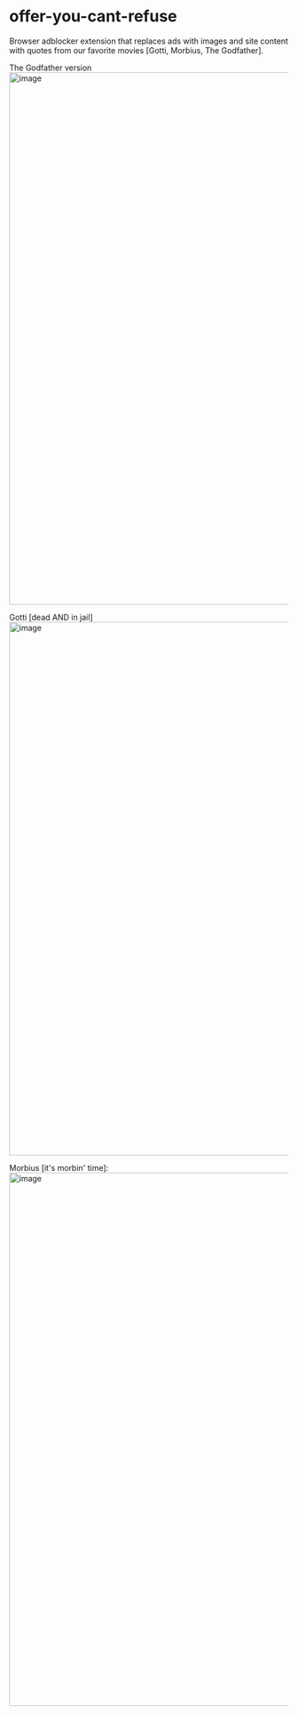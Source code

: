 # offer-you-cant-refuse
Browser adblocker extension that replaces ads with images and site content with quotes from our favorite movies [Gotti, Morbius, The Godfather].

The Godfather version
<img width="958" alt="image" src="https://user-images.githubusercontent.com/44482134/221390902-9806b101-d99e-4254-909b-4a0b163ef32c.png"> 

Gotti [dead AND in jail]
<img width="960" alt="image" src="https://user-images.githubusercontent.com/44482134/221391377-f1f49f65-4624-48cf-9882-fa0d68a2d8a5.png">


Morbius [it's morbin' time]:
<img width="960" alt="image" src="https://user-images.githubusercontent.com/44482134/221391255-a2d4eab8-d62c-4b73-b18b-81bef0e1d850.png">


